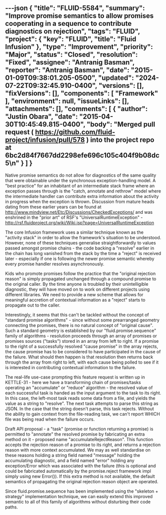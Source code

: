 ---json
{
  "title": "FLUID-5584",
  "summary": "Improve promise semantics to allow promises cooperating in a sequence to contribute diagnostics on rejection",
  "tags": "FLUID",
  "project": {
    "key": "FLUID",
    "title": "Fluid Infusion"
  },
  "type": "Improvement",
  "priority": "Major",
  "status": "Closed",
  "resolution": "Fixed",
  "assignee": "Antranig Basman",
  "reporter": "Antranig Basman",
  "date": "2015-01-09T09:38:01.205-0500",
  "updated": "2024-07-22T09:32:45.910-0400",
  "versions": [],
  "fixVersions": [],
  "components": [
    "Framework"
  ],
  "environment": null,
  "issueLinks": [],
  "attachments": [],
  "comments": [
    {
      "author": "Justin Obara",
      "date": "2015-04-30T10:45:49.815-0400",
      "body": "Merged pull request ( <https://github.com/fluid-project/infusion/pull/578> ) into the project repo at 6bc2d84f7667dd2298efe696c105c404f9b08dc5\n"
    }
  ]
}
---
Native promise semantics do not allow for diagnostics of the same quality that were obtainable under the synchronous exception-handling model. A "best practice" for an inhabitant of an intermediate stack frame where an exception passes through is the "catch, annotate and rethrow" model where the intermediate handler can contribute extra information about the activity in progress when the exception is thrown. Discussion from mature heads dating from these earlier years can be found at <http://www.mindview.net/Etc/Discussions/CheckedExceptions/> and was enshrined in the "prior art" of RSF's "UniversalRuntimeException" - <http://rsf.fluidproject.org/wiki/Wiki.jsp?page=UniversalRuntimeException>

The core Infusion framework uses a similar technique known as the "activity stack" in order to allow the framework's situation to be understood. However, none of these techniques generalise straightforwardly to values passed amongst promise chains - the code backing a "resolve" earlier in the chain has long vanished from the stack by the time a "reject" is received later - especially if one is following the newer promise semantic whereby every promise handler resolves asynchronously.

Kids who promote promises follow the practice that the "original rejection reason" is simply propagated unchanged through a compound promise to the original caller. By the time anyone is troubled by their unintelligible diagnostic, they will have moved on to work on different projects using different libraries. We need to provide a new scheme that allows for meaningful accretion of contextual information as a "reject" starts to propagate out to the caller.

Interestingly, it seems that this can't be tackled without the concept of "standard promise algorithms" - since without some prearranged geometry connecting the promises, there is no natural concept of "original cause". Such a standard geometry is established by our "fluid.promise.sequence" family of algorithms - resolution proceeds through an array of promises or promises sources ("tasks") stored in an array from left to right. If a promise to the right of a successfully resolved "cause promise" in the array rejects, the cause promise has to be considered to have participated in the cause of the failure. What should then happen is that resolution then returns back through the array from right to left, with each cause being polled to see if it is interested in contributing contextual information to the failure.

The real-life use-case prompting this feature request is written up in KETTLE-31 - here we have a transforming chain of promises/tasks operating an "accumulate" or "reduce" algorithm - the resolved value of each successful task is handed as the input argument to the task to its right. In this case, the left-most task reads some data from a file, and yields the value as a string to "resolve". The next task attempts to parse this string as JSON. In the case that the string doesn't parse, this task rejects. Without the ability to gain context from the file-reading task, we can't report WHICH file was being read when the failure occurs.

Draft API proposal - a "task" (promise or function returning a promise) is permitted to "annotate" the resolved promise by fabricating an extra method on it - proposed name "accumulateRejectReason". This function accepts the rejection reason of a promise to its right, and returns a rejection reason with more context accumulated. We may as well standardise on these reasons holding a string field named "message" holding the accumulating diagnostic, and a field named "error" holding any exception/Error which was associated with the failure (this is optional and could be fabricated automatically by the promise.reject framework impl simply using new Error()). If this extra method is not available, the default semantics of propagating the original rejection reason object are operated.

Since fluid.promise.sequence has been implemented using the "skeleton + strategy" implementation technique, we can easily extend this improved semantic to all of this family of algorithms without disturbing their code paths.

        